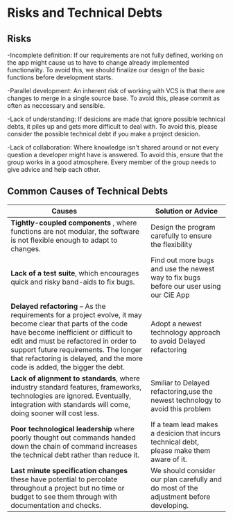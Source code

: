 Risks and Technical Debts
=========================
## Risks
-Incomplete definition: If our requirements are not fully defined, working on the app might cause us to have to change already implemented functionality. To avoid this, we should finalize our design of the basic functions before development starts.

-Parallel development: An inherent risk of working with VCS is that there are changes to merge in a single source base. To avoid this, please commit as often as neccessary and sensible.

-Lack of understanding: If desicions are made that ignore possible technical debts, it piles up and gets more difficult to deal with. To avoid this, please consider the possible technical debt if you make a project desicion.

-Lack of collaboration: Where knowledge isn't shared around or not every question a developer might have is answered. To avoid this, ensure that the group works in a good atmosphere. Every member of the group needs to give advice and help each other.

## Common Causes of Technical Debts
|Causes               |Solution or Advice|
| ------------------- |----------------------|
|**Tightly-coupled components** , where functions are not modular, the software is not flexible enough to adapt to changes.|Design the program carefully to ensure the flexibility |Using modular design to ensure the flexibility of the program|
|**Lack of a test suite**, which encourages quick and risky band-aids to fix bugs.|Find out more bugs and use the newest way to fix bugs before our user using our CiE App|
|**Delayed refactoring** – As the requirements for a project evolve, it may become clear that parts of the code have become inefficient or difficult to edit and must be refactored in order to support future requirements. The longer that refactoring is delayed, and the more code is added, the bigger the debt.|Adopt a newest technology approach to avoid Delayed refactoring|
|**Lack of alignment to standards**, where industry standard features, frameworks, technologies are ignored. Eventually, integration with standards will come, doing sooner will cost less.|Smiliar to Delayed refactoring,use the newest technology to avoid this problem|
|**Poor technological leadership** where poorly thought out commands handed down the chain of command increases the technical debt rather than reduce it.|If a team lead makes a desicion that incurs technical debt, please make them aware of it.|
|**Last minute specification changes** these have potential to percolate throughout a project but no time or budget to see them through with documentation and checks.|We should consider our plan carefully and do most of the adjustment before developing.|

